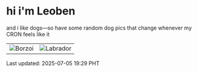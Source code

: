 # hi i'm Leoben

and i like dogs—so have some random dog pics that change whenever my CRON feels like it

|  |  |
|--------|----------|
| ![Borzoi](https://random-dog-vercel.vercel.app/api/random-borzoi?v=1751714982) | ![Labrador](https://random-dog-vercel.vercel.app/api/random-labrador?v=1751714982) |

Last updated: 2025-07-05 19:29 PHT
